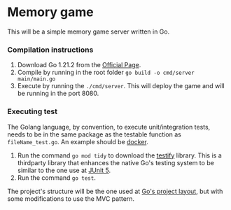 # Memory game

This will be a simple memory game server written in Go.

### Compilation instructions
1. Download Go 1.21.2 from the [Official Page](https://go.dev/doc/install).
2. Compile by running in the root folder `go build -o cmd/server main/main.go`
3. Execute by running the `./cmd/server`. This will deploy the game and will be running in the port 8080.

### Executing test
The Golang language, by convention, to execute unit/integration tests, needs to be in the same package as the testable function as `fileName_test.go`. An example should be [docker](https://github.com/moby/moby/blob/master/cmd/dockerd).
1. Run the command `go mod tidy` to download the [testify](https://github.com/stretchr/testify) library. This is a thirdparty library that enhances the native Go's testing system to be similar to the one use at [JUnit 5](https://junit.org/junit5/).
2. Run the command `go test`.

The project's structure will be the one used at [Go's project layout](https://github.com/golang-standards/project-layout), but with some modifications to use the MVC pattern.